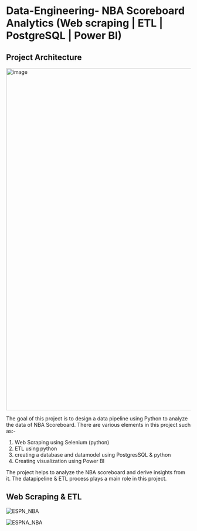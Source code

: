 # Data-Engineering- NBA Scoreboard Analytics (Web scraping | ETL | PostgreSQL | Power BI)

## Project Architecture

<img width="935" alt="image" src="https://user-images.githubusercontent.com/89546195/211726079-22d78c53-e75f-4b51-bccd-d9ee751f14a2.png">


The goal of this project is to design a data pipeline using Python to analyze the data of NBA Scoreboard. There are various elements in this project such as:-
1) Web Scraping using Selenium (python)
2) ETL using python
3) creating a database and datamodel using PostgresSQL & python
4) Creating visualization using Power BI

The project helps to analyze the NBA scoreboard and derive insights from it. The datapipeline & ETL process plays a main role in this project. 

## Web Scraping & ETL

![ESPN_NBA](https://user-images.githubusercontent.com/89546195/211725176-cf1619f4-f50d-467c-acc0-3ab8232040f2.jpg) 
 
![ESPNA_NBA](https://user-images.githubusercontent.com/89546195/211725243-58e28822-b4e0-4ba7-8c3b-7109341f3f85.jpg)


